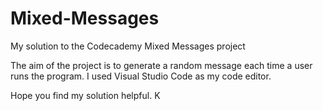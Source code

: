 # Mixed-Messages
My solution to the Codecademy Mixed Messages project

The aim of the project is to generate a random message each time a user runs the program.
I used Visual Studio Code as my code editor.

Hope you find my solution helpful.
K
